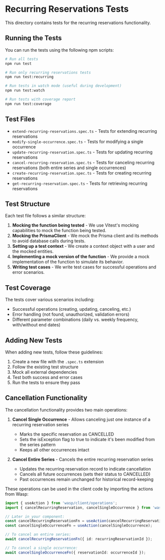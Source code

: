 # Recurring Reservations Tests

This directory contains tests for the recurring reservations functionality.

## Running the Tests

You can run the tests using the following npm scripts:

```bash
# Run all tests
npm run test

# Run only recurring reservations tests
npm run test:recurring

# Run tests in watch mode (useful during development)
npm run test:watch

# Run tests with coverage report
npm run test:coverage
```

## Test Files

- `extend-recurring-reservations.spec.ts` - Tests for extending recurring reservations
- `modify-single-occurrence.spec.ts` - Tests for modifying a single occurrence
- `update-recurring-reservation.spec.ts` - Tests for updating recurring reservations
- `cancel-recurring-reservation.spec.ts` - Tests for canceling recurring reservations (both entire series and single occurrences)
- `create-recurring-reservation.spec.ts` - Tests for creating recurring reservations
- `get-recurring-reservation.spec.ts` - Tests for retrieving recurring reservations

## Test Structure

Each test file follows a similar structure:

1. **Mocking the function being tested** - We use Vitest's mocking capabilities to mock the function being tested.
2. **Mocking the PrismaClient** - We mock the Prisma client and its methods to avoid database calls during tests.
3. **Setting up a test context** - We create a context object with a user and the mocked entities.
4. **Implementing a mock version of the function** - We provide a mock implementation of the function to simulate its behavior.
5. **Writing test cases** - We write test cases for successful operations and error scenarios.

## Test Coverage

The tests cover various scenarios including:

- Successful operations (creating, updating, canceling, etc.)
- Error handling (not found, unauthorized, validation errors)
- Different parameter combinations (daily vs. weekly frequency, with/without end dates)

## Adding New Tests

When adding new tests, follow these guidelines:

1. Create a new file with the `.spec.ts` extension
2. Follow the existing test structure
3. Mock all external dependencies
4. Test both success and error cases
5. Run the tests to ensure they pass

## Cancellation Functionality

The cancellation functionality provides two main operations:

1. **Cancel Single Occurrence** - Allows canceling just one instance of a recurring reservation series
   - Marks the specific reservation as CANCELLED
   - Sets the isException flag to true to indicate it's been modified from the series pattern
   - Keeps all other occurrences intact

2. **Cancel Entire Series** - Cancels the entire recurring reservation series
   - Updates the recurring reservation record to indicate cancellation
   - Cancels all future occurrences (sets their status to CANCELLED)
   - Past occurrences remain unchanged for historical record-keeping

These operations can be used in the client code by importing the actions from Wasp:

```typescript
import { useAction } from 'wasp/client/operations';
import { cancelRecurringReservation, cancelSingleOccurrence } from 'wasp/actions';

// Later in your component:
const cancelRecurringReservationFn = useAction(cancelRecurringReservation);
const cancelSingleOccurrenceFn = useAction(cancelSingleOccurrence);

// To cancel an entire series:
await cancelRecurringReservationFn({ id: recurringReservationId });

// To cancel a single occurrence:
await cancelSingleOccurrenceFn({ reservationId: occurrenceId });
``` 